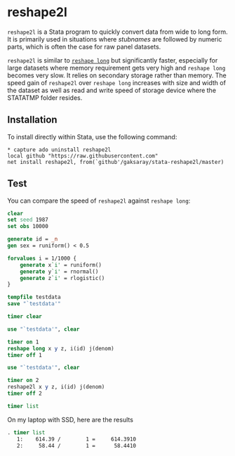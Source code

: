 # reshape2l

`reshape2l` is a Stata program to quickly convert data from wide to long form. It is primarily used in situations where *stubnames* are followed by numeric parts, which is often the case for raw panel datasets.

`reshape2l` is similar to [`reshape long`](https://www.stata.com/help.cgi?reshape) but significantly faster, especially for large datasets where memory requirement gets very high and `reshape long` becomes very slow. It relies on secondary storage rather than memory. The speed gain of `reshape2l` over `reshape long` increases with size and width of the dataset as well as read and write speed of storage device where the STATATMP folder resides.

## Installation

To install directly within Stata, use the following command:
```{stata}
* capture ado uninstall reshape2l
local github "https://raw.githubusercontent.com"
net install reshape2l, from(`github'/gaksaray/stata-reshape2l/master)
```

## Test

You can compare the speed of `reshape2l` against `reshape long`:

```stata
clear
set seed 1987
set obs 10000

generate id = _n
gen sex = runiform() < 0.5

forvalues i = 1/1000 {
	generate x`i' = runiform()
	generate y`i' = rnormal()
	generate z`i' = rlogistic()
}

tempfile testdata
save "`testdata'"

timer clear

use "`testdata'", clear

timer on 1
reshape long x y z, i(id) j(denom)
timer off 1

use "`testdata'", clear

timer on 2
reshape2l x y z, i(id) j(denom)
timer off 2

timer list
```

On my laptop with SSD, here are the results

```stata
. timer list
   1:    614.39 /        1 =     614.3910
   2:     58.44 /        1 =      58.4410
```
